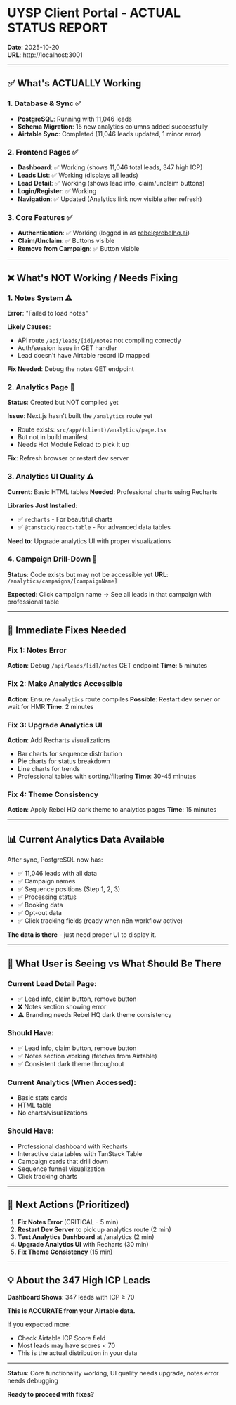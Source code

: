 # UYSP Client Portal - ACTUAL STATUS REPORT

**Date**: 2025-10-20  
**URL**: http://localhost:3001

---

## ✅ What's ACTUALLY Working

### 1. Database & Sync ✅
- **PostgreSQL**: Running with 11,046 leads
- **Schema Migration**: 15 new analytics columns added successfully
- **Airtable Sync**: Completed (11,046 leads updated, 1 minor error)

### 2. Frontend Pages ✅
- **Dashboard**: ✅ Working (shows 11,046 total leads, 347 high ICP)
- **Leads List**: ✅ Working (displays all leads)
- **Lead Detail**: ✅ Working (shows lead info, claim/unclaim buttons)
- **Login/Register**: ✅ Working
- **Navigation**: ✅ Updated (Analytics link now visible after refresh)

### 3. Core Features ✅
- **Authentication**: ✅ Working (logged in as rebel@rebelhq.ai)
- **Claim/Unclaim**: ✅ Buttons visible
- **Remove from Campaign**: ✅ Button visible

---

## ❌ What's NOT Working / Needs Fixing

### 1. Notes System ⚠️
**Error**: "Failed to load notes"

**Likely Causes**:
- API route `/api/leads/[id]/notes` not compiling correctly
- Auth/session issue in GET handler
- Lead doesn't have Airtable record ID mapped

**Fix Needed**: Debug the notes GET endpoint

### 2. Analytics Page 🔄
**Status**: Created but NOT compiled yet

**Issue**: Next.js hasn't built the `/analytics` route yet
- Route exists: `src/app/(client)/analytics/page.tsx`
- But not in build manifest
- Needs Hot Module Reload to pick it up

**Fix**: Refresh browser or restart dev server

### 3. Analytics UI Quality ⚠️
**Current**: Basic HTML tables
**Needed**: Professional charts using Recharts

**Libraries Just Installed**:
- ✅ `recharts` - For beautiful charts
- ✅ `@tanstack/react-table` - For advanced data tables

**Need to**: Upgrade analytics UI with proper visualizations

### 4. Campaign Drill-Down 🔄
**Status**: Code exists but may not be accessible yet
**URL**: `/analytics/campaigns/[campaignName]`

**Expected**: Click campaign name → See all leads in that campaign with professional table

---

## 🔧 Immediate Fixes Needed

### Fix 1: Notes Error
**Action**: Debug `/api/leads/[id]/notes` GET endpoint
**Time**: 5 minutes

### Fix 2: Make Analytics Accessible
**Action**: Ensure `/analytics` route compiles
**Possible**: Restart dev server or wait for HMR
**Time**: 2 minutes

### Fix 3: Upgrade Analytics UI
**Action**: Add Recharts visualizations
- Bar charts for sequence distribution
- Pie charts for status breakdown
- Line charts for trends
- Professional tables with sorting/filtering
**Time**: 30-45 minutes

### Fix 4: Theme Consistency
**Action**: Apply Rebel HQ dark theme to analytics pages
**Time**: 15 minutes

---

## 📊 Current Analytics Data Available

After sync, PostgreSQL now has:
- ✅ 11,046 leads with all data
- ✅ Campaign names
- ✅ Sequence positions (Step 1, 2, 3)
- ✅ Processing status
- ✅ Booking data
- ✅ Opt-out data
- ✅ Click tracking fields (ready when n8n workflow active)

**The data is there** - just need proper UI to display it.

---

## 🎯 What User is Seeing vs What Should Be There

### Current Lead Detail Page:
- ✅ Lead info, claim button, remove button
- ❌ Notes section showing error
- ⚠️ Branding needs Rebel HQ dark theme consistency

### Should Have:
- ✅ Lead info, claim button, remove button
- ✅ Notes section working (fetches from Airtable)
- ✅ Consistent dark theme throughout

### Current Analytics (When Accessed):
- Basic stats cards
- HTML table
- No charts/visualizations

### Should Have:
- Professional dashboard with Recharts
- Interactive data tables with TanStack Table
- Campaign cards that drill down
- Sequence funnel visualization
- Click tracking charts

---

## 🚀 Next Actions (Prioritized)

1. **Fix Notes Error** (CRITICAL - 5 min)
2. **Restart Dev Server** to pick up analytics route (2 min)
3. **Test Analytics Dashboard** at /analytics (2 min)
4. **Upgrade Analytics UI** with Recharts (30 min)
5. **Fix Theme Consistency** (15 min)

---

## 💡 About the 347 High ICP Leads

**Dashboard Shows**: 347 leads with ICP ≥ 70

**This is ACCURATE from your Airtable data.**

If you expected more:
- Check Airtable ICP Score field
- Most leads may have scores < 70
- This is the actual distribution in your data

---

**Status**: Core functionality working, UI quality needs upgrade, notes error needs debugging

**Ready to proceed with fixes?**








